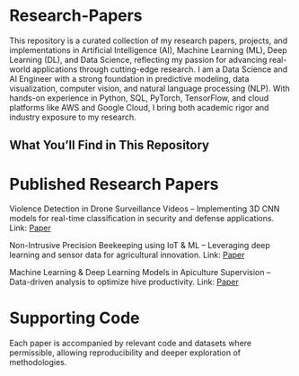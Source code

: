 # Research-Papers
This repository is a curated collection of my research papers, projects, and implementations in Artificial Intelligence (AI), Machine Learning (ML), Deep Learning (DL), and Data Science, reflecting my passion for advancing real-world applications through cutting-edge research.
I am a Data Science and AI Engineer with a strong foundation in predictive modeling, data visualization, computer vision, and natural language processing (NLP). With hands-on experience in Python, SQL, PyTorch, TensorFlow, and cloud platforms like AWS and Google Cloud, I bring both academic rigor and industry exposure to my research.

## What You’ll Find in This Repository

# Published Research Papers

Violence Detection in Drone Surveillance Videos – Implementing 3D CNN models for real-time classification in security and defense applications. Link: [Paper](https://link.springer.com/chapter/10.1007/978-981-99-0838-7_60)

Non-Intrusive Precision Beekeeping using IoT & ML – Leveraging deep learning and sensor data for agricultural innovation. Link: [Paper](https://ieeexplore.ieee.org/abstract/document/9915828)

Machine Learning & Deep Learning Models in Apiculture Supervision – Data-driven analysis to optimize hive productivity. Link: [Paper](https://informaticsjournals.co.in/index.php/jmmf/article/view/47319)

# Supporting Code
Each paper is accompanied by relevant code and datasets where permissible, allowing reproducibility and deeper exploration of methodologies.
